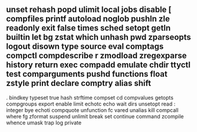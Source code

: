 unset
rehash
popd
ulimit
local
jobs
disable
[
compfiles
printf
autoload
noglob
pushln
zle
readonly
exit
false
times
sched
setopt
getln
builtin
let
bg
zstat
which
unhash
pwd
zparseopts
logout
disown
type
source
eval
comptags
compctl
compdescribe
r
zmodload
zregexparse
history
return
exec
compadd
emulate
chdir
ttyctl
test
comparguments
pushd
functions
float
zstyle
print
declare
comptry
alias
shift
-
.
bindkey
typeset
true
hash
strftime
compset
cd
compvalues
getopts
compgroups
export
enable
limit
echotc
echo
wait
dirs
unsetopt
read
:
integer
bye
echoti
compquote
unfunction
fc
vared
unalias
kill
compcall
where
fg
zformat
suspend
unlimit
break
set
continue
command
zcompile
whence
umask
trap
log
private
